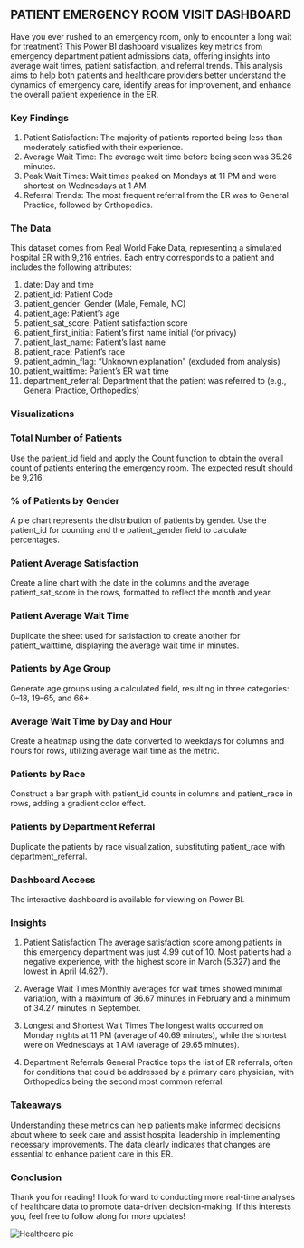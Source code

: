 ## PATIENT EMERGENCY ROOM VISIT DASHBOARD
Have you ever rushed to an emergency room, only to encounter a long wait for treatment? This Power BI dashboard visualizes key metrics from emergency department patient admissions data, offering insights into average wait times, patient satisfaction, and referral trends. This analysis aims to help both patients and healthcare providers better understand the dynamics of emergency care, identify areas for improvement, and enhance the overall patient experience in the ER.

### Key Findings
1. Patient Satisfaction: The majority of patients reported being less than moderately satisfied with their experience.
2. Average Wait Time: The average wait time before being seen was 35.26 minutes.
3. Peak Wait Times: Wait times peaked on Mondays at 11 PM and were shortest on Wednesdays at 1 AM.
4. Referral Trends: The most frequent referral from the ER was to General Practice, followed by Orthopedics.

### The Data
This dataset comes from Real World Fake Data, representing a simulated hospital ER with 9,216 entries. Each entry corresponds to a patient and includes the following attributes:

1. date: Day and time
2. patient_id: Patient Code
3. patient_gender: Gender (Male, Female, NC)
4. patient_age: Patient’s age
5. patient_sat_score: Patient satisfaction score
6. patient_first_initial: Patient’s first name initial (for privacy)
7. patient_last_name: Patient’s last name
8. patient_race: Patient’s race
9. patient_admin_flag: “Unknown explanation" (excluded from analysis)
10. patient_waittime: Patient’s ER wait time
11. department_referral: Department that the patient was referred to (e.g., General Practice, Orthopedics)

    
### Visualizations
### Total Number of Patients
Use the patient_id field and apply the Count function to obtain the overall count of patients entering the emergency room. The expected result should be 9,216.

### % of Patients by Gender
A pie chart represents the distribution of patients by gender. Use the patient_id for counting and the patient_gender field to calculate percentages.

### Patient Average Satisfaction
Create a line chart with the date in the columns and the average patient_sat_score in the rows, formatted to reflect the month and year.

### Patient Average Wait Time
Duplicate the sheet used for satisfaction to create another for patient_waittime, displaying the average wait time in minutes.

### Patients by Age Group
Generate age groups using a calculated field, resulting in three categories: 0–18, 19–65, and 66+.

### Average Wait Time by Day and Hour
Create a heatmap using the date converted to weekdays for columns and hours for rows, utilizing average wait time as the metric.

### Patients by Race
Construct a bar graph with patient_id counts in columns and patient_race in rows, adding a gradient color effect.

### Patients by Department Referral
Duplicate the patients by race visualization, substituting patient_race with department_referral.

### Dashboard Access
The interactive dashboard is available for viewing on Power BI.

### Insights
1. Patient Satisfaction
The average satisfaction score among patients in this emergency department was just 4.99 out of 10. Most patients had a negative experience, with the highest score in March (5.327) and the lowest in April (4.627).

2. Average Wait Times
Monthly averages for wait times showed minimal variation, with a maximum of 36.67 minutes in February and a minimum of 34.27 minutes in September.

3. Longest and Shortest Wait Times
The longest waits occurred on Monday nights at 11 PM (average of 40.69 minutes), while the shortest were on Wednesdays at 1 AM (average of 29.65 minutes).

4. Department Referrals
General Practice tops the list of ER referrals, often for conditions that could be addressed by a primary care physician, with Orthopedics being the second most common referral.

### Takeaways
Understanding these metrics can help patients make informed decisions about where to seek care and assist hospital leadership in implementing necessary improvements. The data clearly indicates that changes are essential to enhance patient care in this ER.

### Conclusion
Thank you for reading! I look forward to conducting more real-time analyses of healthcare data to promote data-driven decision-making. If this interests you, feel free to follow along for more updates!





![Healthcare pic](https://github.com/user-attachments/assets/bef2e526-8295-432f-9a71-de81246b5b68)
